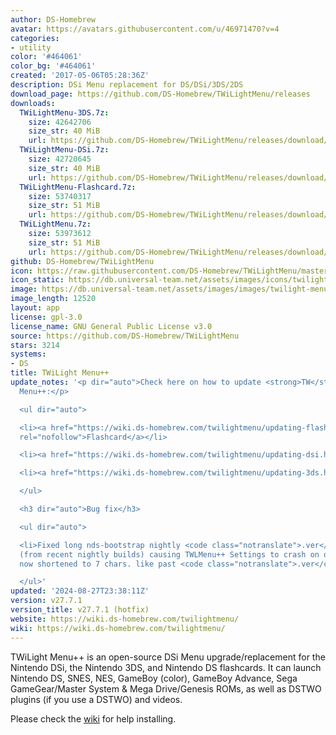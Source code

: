```yaml
---
author: DS-Homebrew
avatar: https://avatars.githubusercontent.com/u/46971470?v=4
categories:
- utility
color: '#464061'
color_bg: '#464061'
created: '2017-05-06T05:28:36Z'
description: DSi Menu replacement for DS/DSi/3DS/2DS
download_page: https://github.com/DS-Homebrew/TWiLightMenu/releases
downloads:
  TWiLightMenu-3DS.7z:
    size: 42642706
    size_str: 40 MiB
    url: https://github.com/DS-Homebrew/TWiLightMenu/releases/download/v27.7.1/TWiLightMenu-3DS.7z
  TWiLightMenu-DSi.7z:
    size: 42720645
    size_str: 40 MiB
    url: https://github.com/DS-Homebrew/TWiLightMenu/releases/download/v27.7.1/TWiLightMenu-DSi.7z
  TWiLightMenu-Flashcard.7z:
    size: 53740317
    size_str: 51 MiB
    url: https://github.com/DS-Homebrew/TWiLightMenu/releases/download/v27.7.1/TWiLightMenu-Flashcard.7z
  TWiLightMenu.7z:
    size: 53973612
    size_str: 51 MiB
    url: https://github.com/DS-Homebrew/TWiLightMenu/releases/download/v27.7.1/TWiLightMenu.7z
github: DS-Homebrew/TWiLightMenu
icon: https://raw.githubusercontent.com/DS-Homebrew/TWiLightMenu/master/booter/Twilight%2B%2B-animated%20icon-fix.gif
icon_static: https://db.universal-team.net/assets/images/icons/twilight-menu.png
image: https://db.universal-team.net/assets/images/images/twilight-menu.png
image_length: 12520
layout: app
license: gpl-3.0
license_name: GNU General Public License v3.0
source: https://github.com/DS-Homebrew/TWiLightMenu
stars: 3214
systems:
- DS
title: TWiLight Menu++
update_notes: '<p dir="auto">Check here on how to update <strong>TW</strong>i<strong>L</strong>ight
  Menu++:</p>

  <ul dir="auto">

  <li><a href="https://wiki.ds-homebrew.com/twilightmenu/updating-flashcard.html"
  rel="nofollow">Flashcard</a></li>

  <li><a href="https://wiki.ds-homebrew.com/twilightmenu/updating-dsi.html" rel="nofollow">DSi</a></li>

  <li><a href="https://wiki.ds-homebrew.com/twilightmenu/updating-3ds.html" rel="nofollow">3DS</a></li>

  </ul>

  <h3 dir="auto">Bug fix</h3>

  <ul dir="auto">

  <li>Fixed long nds-bootstrap nightly <code class="notranslate">.ver</code> files
  (from recent nightly builds) causing TWLMenu++ Settings to crash on open. They are
  now shortened to 7 chars. like past <code class="notranslate">.ver</code> files.</li>

  </ul>'
updated: '2024-08-27T23:38:11Z'
version: v27.7.1
version_title: v27.7.1 (hotfix)
website: https://wiki.ds-homebrew.com/twilightmenu/
wiki: https://wiki.ds-homebrew.com/twilightmenu/
---
```

TWiLight Menu++ is an open-source DSi Menu upgrade/replacement for the Nintendo DSi, the Nintendo 3DS, and Nintendo DS flashcards. It can launch Nintendo DS, SNES, NES, GameBoy (color), GameBoy Advance, Sega GameGear/Master System & Mega Drive/Genesis ROMs, as well as DSTWO plugins (if you use a DSTWO) and videos.

Please check the [wiki](https://wiki.ds-homebrew.com/twilightmenu/) for help installing.